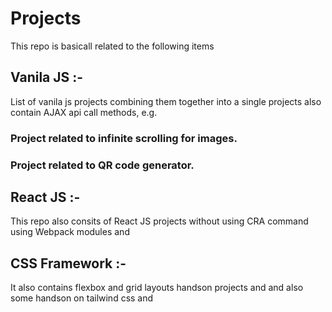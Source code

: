 # Projects

This repo is basicall related to the following items
## Vanila JS :-
 List of vanila js projects combining them together into a single projects also contain AJAX api call methods, e.g.
 ### Project related to infinite scrolling for images. 
 ### Project related to QR code generator.
 
 ## React JS :- 
 This repo also consits of React JS projects without using
 CRA command using Webpack modules and 
 
 ## CSS Framework :-
 It also contains flexbox and grid layouts handson projects and
 and also some handson on tailwind css and




